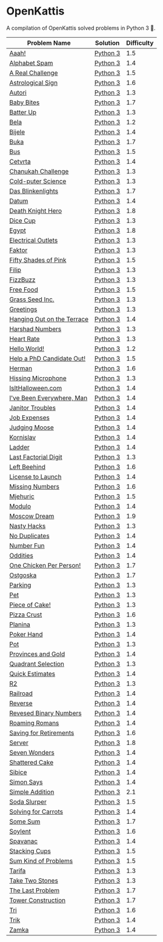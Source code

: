 # OpenKattis

A compilation of OpenKattis solved problems in Python 3 :snake:. 

| Problem Name | Solution | Difficulty |
| ------------- |--------------- |------------- |
| [Aaah!](https://open.kattis.com/problems/aaah) | [Python 3](https://github.com/CamilleSalvinien/OpenKattis/blob/main/aaah.py) | 1.5 |
| [Alphabet Spam](https://open.kattis.com/problems/alphabetspam) | [Python 3](https://github.com/CamilleSalvinien/OpenKattis/blob/main/alphabetspam.py) | 1.4 |
| [A Real Challenge](https://open.kattis.com/problems/areal) | [Python 3](https://github.com/CamilleSalvinien/OpenKattis/blob/main/areal.py) | 1.5 |
| [Astrological Sign](https://open.kattis.com/problems/astrologicalsign) | [Python 3](https://github.com/CamilleSalvinien/OpenKattis/blob/main/astrologicalsign.py) | 1.6 |
| [Autori](https://open.kattis.com/problems/autori) | [Python 3](https://github.com/CamilleSalvinien/OpenKattis/blob/main/autori.py) | 1.3 |
| [Baby Bites](https://open.kattis.com/problems/babybites) | [Python 3](https://github.com/CamilleSalvinien/OpenKattis/blob/main/babybites.py) | 1.7 |
| [Batter Up](https://open.kattis.com/problems/batterup) | [Python 3](https://github.com/CamilleSalvinien/OpenKattis/blob/main/batterup.py) | 1.3 |
| [Bela](https://open.kattis.com/problems/bela) | [Python 3](https://github.com/CamilleSalvinien/OpenKattis/blob/main/bela.py) | 1.2 |
| [Bijele](https://open.kattis.com/problems/bijele) | [Python 3](https://github.com/CamilleSalvinien/OpenKattis/blob/main/bijele.py) | 1.4 |
| [Buka](https://open.kattis.com/problems/buka) | [Python 3](https://github.com/CamilleSalvinien/OpenKattis/blob/main/buka.py) | 1.7 |
| [Bus](https://open.kattis.com/problems/bus) | [Python 3](https://github.com/CamilleSalvinien/OpenKattis/blob/main/bus.py) | 1.5 |
| [Cetvrta](https://open.kattis.com/problems/cetvrta) | [Python 3](https://github.com/CamilleSalvinien/OpenKattis/blob/main/cetvrta.py) | 1.4 |
| [Chanukah Challenge](https://open.kattis.com/problems/chanukah) | [Python 3](https://github.com/CamilleSalvinien/OpenKattis/blob/main/chanukah.py) | 1.3 |
| [Cold-puter Science](https://open.kattis.com/problems/cold) | [Python 3](https://github.com/CamilleSalvinien/OpenKattis/blob/main/coldputerscience.py) | 1.3 |
| [Das Blinkenlights](https://open.kattis.com/problems/dasblinkenlights) | [Python 3](https://github.com/CamilleSalvinien/OpenKattis/blob/main/dasblinkenlights.py) | 1.7 |
| [Datum](https://open.kattis.com/problems/datum) | [Python 3](https://github.com/CamilleSalvinien/OpenKattis/blob/main/datum.py) | 1.4 |
| [Death Knight Hero](https://open.kattis.com/problems/deathknight) | [Python 3](https://github.com/CamilleSalvinien/OpenKattis/blob/main/deathknight.py) | 1.8 |
| [Dice Cup](https://open.kattis.com/problems/dicecup) | [Python 3](https://github.com/CamilleSalvinien/OpenKattis/blob/main/dicecup.py) | 1.3 |
| [Egypt](https://open.kattis.com/problems/egypt) | [Python 3](https://github.com/CamilleSalvinien/OpenKattis/blob/main/egypt.py) | 1.8 |
| [Electrical Outlets](https://open.kattis.com/problems/electricaloutlets) | [Python 3](https://github.com/CamilleSalvinien/OpenKattis/blob/main/electricaloutlets.py) | 1.3 |
| [Faktor](https://open.kattis.com/problems/faktor) | [Python 3](https://github.com/CamilleSalvinien/OpenKattis/blob/main/faktor.py) | 1.3 |
| [Fifty Shades of Pink](https://open.kattis.com/problems/fiftyshades) | [Python 3](https://github.com/CamilleSalvinien/OpenKattis/blob/main/fiftyshades.py) | 1.5 |
| [Filip](https://open.kattis.com/problems/filip) | [Python 3](https://github.com/CamilleSalvinien/OpenKattis/blob/main/filip.py) | 1.3 |
| [FizzBuzz](https://open.kattis.com/problems/fizzbuzz) | [Python 3](https://github.com/CamilleSalvinien/OpenKattis/blob/main/fizzbuzz.py) | 1.3 |
| [Free Food](https://open.kattis.com/problems/freefood) | [Python 3](https://github.com/CamilleSalvinien/OpenKattis/blob/main/freefood.py) | 1.5 |
| [Grass Seed Inc.](https://open.kattis.com/problems/grassseed) | [Python 3](https://github.com/CamilleSalvinien/OpenKattis/blob/main/grassseed.py) | 1.3 |
| [Greetings](https://open.kattis.com/problems/greetings2) | [Python 3](https://github.com/CamilleSalvinien/OpenKattis/blob/main/greetings.py) | 1.3 |
| [Hanging Out on the Terrace](https://open.kattis.com/problems/hangingout) | [Python 3](https://github.com/CamilleSalvinien/OpenKattis/blob/main/hangingout.py) | 1.4 |
| [Harshad Numbers](https://open.kattis.com/problems/harshadnumbers) | [Python 3](https://github.com/CamilleSalvinien/OpenKattis/blob/main/harshardnumbers.py) | 1.3 |
| [Heart Rate](https://open.kattis.com/problems/heartrate) | [Python 3](https://github.com/CamilleSalvinien/OpenKattis/blob/main/heartrate.py) | 1.3 |
| [Hello World!](https://open.kattis.com/problems/hello) | [Python 3](https://github.com/CamilleSalvinien/OpenKattis/blob/main/helloworld.py) | 1.2 |
| [Help a PhD Candidate Out!](https://open.kattis.com/problems/helpaphd) | [Python 3](https://github.com/CamilleSalvinien/OpenKattis/blob/main/helpaphd.py) | 1.5 |
| [Herman](https://open.kattis.com/problems/herman) | [Python 3](https://github.com/CamilleSalvinien/OpenKattis/blob/main/herman.py) | 1.6 |
| [Hissing Microphone](https://open.kattis.com/problems/hissingmicrophone) | [Python 3](https://github.com/CamilleSalvinien/OpenKattis/blob/main/hissingmicrophone.py) | 1.3 |
| [IsItHalloween.com](https://open.kattis.com/problems/isithalloween) | [Python 3](https://github.com/CamilleSalvinien/OpenKattis/blob/main/isithalloween.py) | 1.4 |
| [I've Been Everywhere, Man](https://open.kattis.com/problems/everywhere) | [Python 3](https://github.com/CamilleSalvinien/OpenKattis/blob/main/everywhere.py) | 1.4 |
| [Janitor Troubles](https://open.kattis.com/problems/janitortroubles) | [Python 3](https://github.com/CamilleSalvinien/OpenKattis/blob/main/janitortroubles.py) | 1.4 |
| [Job Expenses](https://open.kattis.com/problems/jobexpenses) | [Python 3](https://github.com/CamilleSalvinien/OpenKattis/blob/main/jobexpenses.py) | 1.4 |
| [Judging Moose](https://open.kattis.com/problems/judgingmoose) | [Python 3](https://github.com/CamilleSalvinien/OpenKattis/blob/main/judgingmoose.py) | 1.4 |
| [Kornislav](https://open.kattis.com/problems/kornislav) | [Python 3](https://github.com/CamilleSalvinien/OpenKattis/blob/main/kornislav.py) | 1.4 |
| [Ladder](https://open.kattis.com/problems/ladder) | [Python 3](https://github.com/CamilleSalvinien/OpenKattis/blob/main/ladder.py) | 1.4 |
| [Last Factorial Digit](https://open.kattis.com/problems/lastfactorialdigit) | [Python 3](https://github.com/CamilleSalvinien/OpenKattis/blob/main/lastfactorialdigit.py) |1.3|
| [Left Beehind](https://open.kattis.com/problems/leftbeehind) | [Python 3](https://github.com/CamilleSalvinien/OpenKattis/blob/main/leftbeehind.py) | 1.6 |
| [License to Launch](https://open.kattis.com/problems/licensetolaunch) | [Python 3](https://github.com/CamilleSalvinien/OpenKattis/blob/main/licensetolaunch.py) | 1.4 |
| [Missing Numbers](https://open.kattis.com/problems/missingnumbers) | [Python 3](https://github.com/CamilleSalvinien/OpenKattis/blob/main/missingnumbers.py) | 1.6 |
| [Mjehuric](https://open.kattis.com/problems/mjehuric) | [Python 3](https://github.com/CamilleSalvinien/OpenKattis/blob/main/mjehuric.py) | 1.5 |
| [Modulo](https://open.kattis.com/problems/modulo) | [Python 3](https://github.com/CamilleSalvinien/OpenKattis/blob/main/modulo.py) | 1.4 |
| [Moscow Dream](https://open.kattis.com/problems/moscowdream) | [Python 3](https://github.com/CamilleSalvinien/OpenKattis/blob/main/moscowdream.py) | 1.9 |
| [Nasty Hacks](https://open.kattis.com/problems/nastyhacks) |[Python 3](https://github.com/CamilleSalvinien/OpenKattis/blob/main/nastyhacks.py) | 1.3 |
| [No Duplicates](https://open.kattis.com/problems/nodup) | [Python 3](https://github.com/CamilleSalvinien/OpenKattis/blob/main/nodup.py) | 1.4 |
| [Number Fun](https://open.kattis.com/problems/numberfun) | [Python 3](https://github.com/CamilleSalvinien/OpenKattis/blob/main/numberfun.py) | 1.4 |
| [Oddities](https://open.kattis.com/problems/oddities) | [Python 3](https://github.com/CamilleSalvinien/OpenKattis/blob/main/oddities.py) | 1.4 |
| [One Chicken Per Person!](https://open.kattis.com/problems/onechicken) | [Python 3](https://github.com/CamilleSalvinien/OpenKattis/blob/main/onechicken.py) | 1.7 |
| [Ostgoska](https://open.kattis.com/problems/ostgotska) | [Python 3](https://github.com/CamilleSalvinien/OpenKattis/blob/main/ostgotska.py) | 1.7 |
| [Parking](https://open.kattis.com/problems/parking2) | [Python 3](https://github.com/CamilleSalvinien/OpenKattis/blob/main/parking2.py) | 1.3 |
| [Pet](https://open.kattis.com/problems/pet) | [Python 3](https://github.com/CamilleSalvinien/OpenKattis/blob/main/pet.py) | 1.3 |
| [Piece of Cake!](https://open.kattis.com/problems/pieceofcake2) | [Python 3](https://github.com/CamilleSalvinien/OpenKattis/blob/main/pieceofcake2.py) | 1.3 |
| [Pizza Crust](https://open.kattis.com/problems/pizza2) | [Python 3](https://github.com/CamilleSalvinien/OpenKattis/blob/main/pizza2.py) | 1.6 |
| [Planina](https://open.kattis.com/problems/planina) | [Python 3](https://github.com/CamilleSalvinien/OpenKattis/blob/main/planina.py) | 1.3 |
| [Poker Hand](https://open.kattis.com/problems/pokerhand) | [Python 3](https://github.com/CamilleSalvinien/OpenKattis/blob/main/pokerhand.py) | 1.4 |
| [Pot](https://open.kattis.com/problems/pot) | [Python 3](https://github.com/CamilleSalvinien/OpenKattis/blob/main/pot.py) | 1.3
| [Provinces and Gold](https://open.kattis.com/problems/provincesandgold) | [Python 3](https://github.com/CamilleSalvinien/OpenKattis/blob/main/provinceandgold.py) | 1.4 |
| [Quadrant Selection](https://open.kattis.com/problems/quadrant) | [Python 3](https://github.com/CamilleSalvinien/OpenKattis/blob/main/quadrant.py) | 1.3 |
| [Quick Estimates](https://open.kattis.com/problems/quickestimate) | [Python 3](https://github.com/CamilleSalvinien/OpenKattis/blob/main/quickestimate.py) | 1.4 |
| [R2](https://open.kattis.com/problems/r2) | [Python 3](https://github.com/CamilleSalvinien/OpenKattis/blob/main/r2.py) | 1.3 |
| [Railroad](https://open.kattis.com/problems/railroad2) | [Python 3](https://github.com/CamilleSalvinien/OpenKattis/blob/main/railroad2.py) | 1.4 |
| [Reverse](https://open.kattis.com/problems/ofugsnuid) | [Python 3](https://github.com/CamilleSalvinien/OpenKattis/blob/main/reverse.py) | 1.4 |
| [Revesed Binary Numbers](https://open.kattis.com/problems/reversebinary) | [Python 3](https://github.com/CamilleSalvinien/OpenKattis/blob/main/reversebinary.py) | 1.4 |
| [Roaming Romans](https://open.kattis.com/problems/romans) | [Python 3](https://github.com/CamilleSalvinien/OpenKattis/blob/main/romans.py) | 1.4 |
| [Saving for Retirements](https://open.kattis.com/problems/savingforretirement) | [Python 3](https://github.com/CamilleSalvinien/OpenKattis/blob/main/savingforretirement.py) | 1.6 |
| [Server](https://open.kattis.com/problems/server) | [Python 3](https://github.com/CamilleSalvinien/OpenKattis/blob/main/server.py) | 1.8 |
| [Seven Wonders](https://open.kattis.com/problems/sevenwonders) | [Python 3](https://github.com/CamilleSalvinien/OpenKattis/blob/main/sevenwonders.py) | 1.4 |
| [Shattered Cake](https://open.kattis.com/problems/shatteredcake) | [Python 3](https://github.com/CamilleSalvinien/OpenKattis/blob/main/shatteredcake.py) | 1.4 |
| [Sibice](https://open.kattis.com/problems/sibice) | [Python 3](https://github.com/CamilleSalvinien/OpenKattis/blob/main/sibice.py) | 1.4 |
| [Simon Says](https://open.kattis.com/problems/simonsays) | [Python 3](https://github.com/CamilleSalvinien/OpenKattis/blob/main/simonsays.py) | 1.4 |
| [Simple Addition](https://open.kattis.com/problems/simpleaddition) | [Python 3](https://github.com/CamilleSalvinien/OpenKattis/blob/main/simpleaddition.py) | 2.1 |
| [Soda Slurper](https://open.kattis.com/problems/sodaslurper) | [Python 3](https://github.com/CamilleSalvinien/OpenKattis/blob/main/sodaslurper.py) | 1.5 |
| [Solving for Carrots](https://open.kattis.com/problems/carrots) | [Python 3](https://github.com/CamilleSalvinien/OpenKattis/blob/main/carrots.py) | 1.4 |
| [Some Sum](https://open.kattis.com/problems/somesum) | [Python 3](https://github.com/CamilleSalvinien/OpenKattis/blob/main/somesum.py) | 1.7 |
| [Soylent](https://open.kattis.com/problems/soylent) | [Python 3](https://github.com/CamilleSalvinien/OpenKattis/blob/main/soylent.py) | 1.6 |
| [Spavanac](https://open.kattis.com/problems/spavanac) | [Python 3](https://github.com/CamilleSalvinien/OpenKattis/blob/main/spavanac.py) | 1.4 |
| [Stacking Cups](https://open.kattis.com/problems/cups) | [Python 3](https://github.com/CamilleSalvinien/OpenKattis/blob/main/cups.py) | 1.5 |
| [Sum Kind of Problems](https://open.kattis.com/problems/sumkindofproblem) | [Python 3](https://github.com/CamilleSalvinien/OpenKattis/blob/main/sumkindofproblems.py) | 1.5 |
| [Tarifa](https://open.kattis.com/problems/tarifa) | [Python 3](https://github.com/CamilleSalvinien/OpenKattis/blob/main/tarifa.py) | 1.3 |
| [Take Two Stones](https://open.kattis.com/problems/twostones) | [Python 3](https://github.com/CamilleSalvinien/OpenKattis/blob/main/twostones.py) | 1.3 |
| [The Last Problem](https://open.kattis.com/problems/thelastproblem) | [Python 3](https://github.com/CamilleSalvinien/OpenKattis/blob/main/thelastproblem.py) | 1.7 |
| [Tower Construction](https://open.kattis.com/problems/tornbygge) | [Python 3](https://github.com/CamilleSalvinien/OpenKattis/blob/main/tornbygge.py) | 1.7 |
| [Tri](https://open.kattis.com/problems/tri) | [Python 3](https://github.com/CamilleSalvinien/OpenKattis/blob/main/tri.py) | 1.6 |
| [Trik](https://open.kattis.com/problems/trik) | [Python 3](https://github.com/CamilleSalvinien/OpenKattis/blob/main/trik.py) | 1.4 |
| [Zamka](https://open.kattis.com/problems/zamka) | [Python 3](https://github.com/CamilleSalvinien/OpenKattis/blob/main/zamka.py) | 1.4 |
